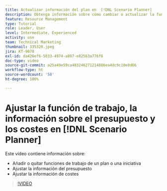 ```yaml
---
title: Actualizar información del plan en  [!DNL Scenario Planner]
description: Obtenga información sobre cómo cambiar o actualizar la función de trabajo, la información sobre el presupuesto o los costes después de crear un plan o iniciativa en  [!DNL Scenario Planner].
feature: Resource Management
type: Tutorial
role: Leader, User
level: Intermediate, Experienced
activity: use
team: Technical Marketing
thumbnail: 335320.jpeg
jira: KT-9078
exl-id: da426ef6-5033-4974-a897-e82563a776f6
doc-type: video
source-git-commit: a25a49e59ca483246271214886ea4dc9c10e8d66
workflow-type: ht
source-wordcount: '58'
ht-degree: 100%

---
```


# Ajustar la función de trabajo, la información sobre el presupuesto y los costes en [!DNL Scenario Planner]

Este vídeo contiene información sobre:

* Añadir o quitar funciones de trabajo de un plan o una iniciativa
* Ajustar la información del presupuesto
* Ajustar la información de costes

>[!VIDEO](https://video.tv.adobe.com/v/335320/?quality=12&learn=on)
